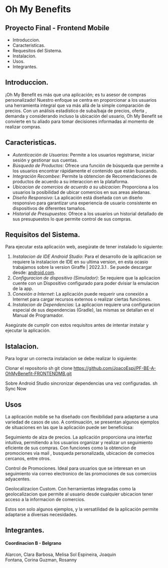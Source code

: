 # Oh My Benefits
## Proyecto Final - Frontend Mobile

- Introduccion.
- Caracteristicas.
- Requesitos del Sistema.
- Instalacion.
- Usos.
- Integrantes.

## Introduccion.

¡Oh My Benefit es más que una aplicación; es tu asesor de compras personalizado! Nuestro enfoque se centra en proporcionar a los usuarios una herramienta integral que va más allá de la simple comparación de precios. Con un análisis estadístico de suba/baja de precios, oferta , demanda  y considerando incluso la ubicación del usuario, Oh My Benefit se convierte en tu aliado para tomar decisiones informadas al momento de realizar compras.


## Caracteristicas.

- *Autenticación de Usuarios*: Permite a los usuarios registrarse, iniciar sesión y gestionar sus cuentas.
- *Búsqueda de Productos*: Ofrece una función de búsqueda  que permite a los usuarios encontrar rápidamente el contenido que están buscando.
- *Integración Recombee*: Permite la obtencion de Recomendaciones de productos de acuerdo a  su interaccion en la plataforma.
- *Ubicacion de comercios de acuerdo a su ubicacion*: Proporciona a los usuarios la posibilidad de ubicar comercios en sus areas aledanas.
- *Diseño Responsivo*: La aplicación está diseñada con un diseño responsivo para garantizar una experiencia de usuario consistente en dispositivos de diferentes tamaños.
- *Historial de Presupuestos*: Ofrece a los usuarios un historial detallado de sus presupuestos lo que permite control de sus compras.

## Requisitos del Sistema.

Para ejecutar esta aplicación web, asegúrate de tener instalado lo siguiente:

1. *Instalacion de IDE Android Studio*: Para el desarrollo de la apllicacion se requiere la instalacion de IDE en su ultima version, en esta ocasio trabajamos sobre la version Giraffe | 2022.3.1 . Se puede descargar desde: [android.com](https://developer.android.com/studio?hl=es-419).
2. *Configuracion de dispositivo (Simulador)*: Se requiere que la aplicacion cuente con un Dispositivo configurado para poder dvisiar la emulacion de la app.
3. *Conexión a Internet*: La aplicación puede requerir una conexión a Internet para cargar recursos externos o realizar ciertas funciones.
5. *Instalacion de Dependencias*: La aplicacion requiere una configuracion especial de sus dependencias (Gradle), las mismas se detallan en el Manual de Programador.

Asegúrate de cumplir con estos requisitos antes de intentar instalar y ejecutar la aplicación.

## Istalacion.
Para lograr un correcta instalacion se debe realizar lo siguiente:

Clonar el repositorio
sh
git clone https://github.com/JoacoEspi/PF-BE-A-OhMyBenefit-FRONTENDMB.git

Sobre Android Studio sincronizar dependencias una vez configuradas.
sh
Sync Now


## Usos
La aplicación mobile se ha diseñado con flexibilidad para adaptarse a una variedad de casos de uso. A continuación, se presentan algunos ejemplos de situaciones en las que la aplicación puede ser beneficiosa:

Seguimiento de alza de precios.
La aplicación proporciona una interfaz intuitiva, permitiendo a los usuarios organizar y realizar un seguimiento eficiente de sus compras. Con funciones como la obtencion de promociones via mail , busqueda personalizada, ubicacion de comecios cercanos, entre otros.


Control de Promociones.
Ideal para usuarios que se interesan en un seguimiento via correo electronico  de las promociones de sus comercios adyacentes.

Geolocalizacion Custom.
Con herramientas integradas como la geolocalizacion que permite al usuario desde cualquier ubicacion tener acceso a la informacion de comercios.


Estos son solo algunos ejemplos, y la versatilidad de la aplicación permite adaptarse a diversas necesidades.

## Integrantes.
#### Coordinacion B - Belgrano
Alarcon, Clara
Barbosa, Melisa Sol
Espineira, Joaquin  
Fontana, Corina
Guzman, Rosanny
